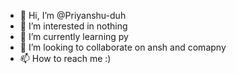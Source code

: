 - 👋 Hi, I’m @Priyanshu-duh
- 👀 I’m interested in nothing
- 🌱 I’m currently learning py
- 💞️ I’m looking to collaborate on ansh and comapny
- 📫 How to reach me :)

<!---
Priyanshu-duh/Priyanshu-duh is a ✨ special ✨ repository because its `README.md` (this file) appears on your GitHub profile.
You can click the Preview link to take a look at your changes.
--->
